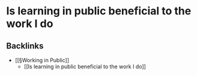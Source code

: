 # Is learning in public beneficial to the work I do
## Backlinks
* [[§Working in Public]]
	* [[Is learning in public beneficial to the work I do]]

<!-- #Work -->

<!-- {BearID:83FC0497-BDCA-4A34-8389-FF834F6443F0-15756-0000130BC643CF34} -->
